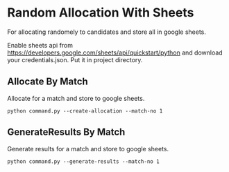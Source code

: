 # Random Allocation With Sheets
For allocating randomely to candidates and store all in google sheets.

Enable sheets api from https://developers.google.com/sheets/api/quickstart/python and download your credentials.json. Put it in project directory.

## Allocate By Match
Allocate for a match and store to google sheets.

```
python command.py --create-allocation --match-no 1
```

## GenerateResults By Match
Generate results for a match and store to google sheets.

```
python command.py --generate-results --match-no 1
```